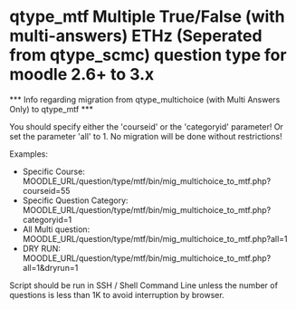 # qtype_mtf Multiple True/False (with multi-answers) ETHz (Seperated from qtype_scmc) question type for moodle 2.6+ to 3.x

*** Info regarding migration from qtype_multichoice (with Multi Answers Only) to qtype_mtf ***

You should specify either the 'courseid' or the 'categoryid' parameter! Or set the parameter 'all' to 1. No migration will be done without restrictions!

Examples:
	
- Specific Course: MOODLE_URL/question/type/mtf/bin/mig_multichoice_to_mtf.php?courseid=55
- Specific Question Category: MOODLE_URL/question/type/mtf/bin/mig_multichoice_to_mtf.php?categoryid=1
- All Multi question: MOODLE_URL/question/type/mtf/bin/mig_multichoice_to_mtf.php?all=1
- DRY RUN: MOODLE_URL/question/type/mtf/bin/mig_multichoice_to_mtf.php?all=1&dryrun=1

Script should be run in SSH / Shell Command Line unless the number of questions is less than 1K to avoid interruption by browser.
